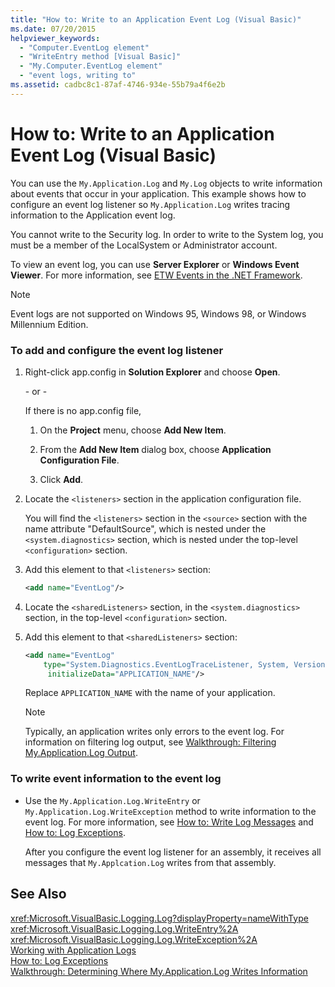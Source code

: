 ```yaml
---
title: "How to: Write to an Application Event Log (Visual Basic)"
ms.date: 07/20/2015
helpviewer_keywords: 
  - "Computer.EventLog element"
  - "WriteEntry method [Visual Basic]"
  - "My.Computer.EventLog element"
  - "event logs, writing to"
ms.assetid: cadbc8c1-87af-4746-934e-55b79a4f6e2b
---
```

# How to: Write to an Application Event Log (Visual Basic)
You can use the `My.Application.Log` and `My.Log` objects to write information about events that occur in your application. This example shows how to configure an event log listener so `My.Application.Log` writes tracing information to the Application event log.  
  
 You cannot write to the Security log. In order to write to the System log, you must be a member of the LocalSystem or Administrator account.  
  
 To view an event log, you can use **Server Explorer** or **Windows Event Viewer**. For more information, see [ETW Events in the .NET Framework](../../../../framework/performance/etw-events.md).  
  
> [!NOTE]
>  Event logs are not supported on Windows 95, Windows 98, or Windows Millennium Edition.  
  
### To add and configure the event log listener  
  
1. Right-click app.config in **Solution Explorer** and choose **Open**.  
  
    \- or -  
  
    If there is no app.config file,  
  
   1. On the **Project** menu, choose **Add New Item**.  
  
   2. From the **Add New Item** dialog box, choose **Application Configuration File**.  
  
   3. Click **Add**.  
  
2. Locate the `<listeners>` section in the application configuration file.  
  
    You will find the `<listeners>` section in the `<source>` section with the name attribute "DefaultSource", which is nested under the `<system.diagnostics>` section, which is nested under the top-level `<configuration>` section.  
  
3. Add this element to that `<listeners>` section:  
  
   ```xml  
   <add name="EventLog"/>  
   ```  
  
4. Locate the `<sharedListeners>` section, in the `<system.diagnostics>` section, in the top-level `<configuration>` section.  
  
5. Add this element to that `<sharedListeners>` section:  
  
   ```xml  
   <add name="EventLog"  
       type="System.Diagnostics.EventLogTraceListener, System, Version=2.0.0.0, Culture=neutral, PublicKeyToken=b77a5c561934e089"  
        initializeData="APPLICATION_NAME"/>  
   ```  
  
    Replace `APPLICATION_NAME` with the name of your application.  
  
   > [!NOTE]
   >  Typically, an application writes only errors to the event log. For information on filtering log output, see [Walkthrough: Filtering My.Application.Log Output](../../../../visual-basic/developing-apps/programming/log-info/walkthrough-filtering-my-application-log-output.md).  
  
### To write event information to the event log  
  
- Use the `My.Application.Log.WriteEntry` or `My.Application.Log.WriteException` method to write information to the event log. For more information, see [How to: Write Log Messages](../../../../visual-basic/developing-apps/programming/log-info/how-to-write-log-messages.md) and [How to: Log Exceptions](../../../../visual-basic/developing-apps/programming/log-info/how-to-log-exceptions.md).  
  
   After you configure the event log listener for an assembly, it receives all messages that `My.Applcation.Log` writes from that assembly.  
  
## See Also  
 <xref:Microsoft.VisualBasic.Logging.Log?displayProperty=nameWithType>  
 <xref:Microsoft.VisualBasic.Logging.Log.WriteEntry%2A>  
 <xref:Microsoft.VisualBasic.Logging.Log.WriteException%2A>  
 [Working with Application Logs](../../../../visual-basic/developing-apps/programming/log-info/working-with-application-logs.md)  
 [How to: Log Exceptions](../../../../visual-basic/developing-apps/programming/log-info/how-to-log-exceptions.md)  
 [Walkthrough: Determining Where My.Application.Log Writes Information](../../../../visual-basic/developing-apps/programming/log-info/walkthrough-determining-where-my-application-log-writes-information.md)
